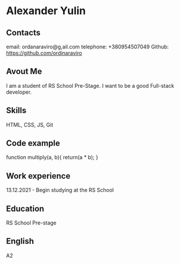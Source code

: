 # Alexander Yulin

## Contacts
email: ordanaraviro@g,ail.com
telephone: +380954507049
Github: https://github.com/ordinaraviro

## Avout Me
I am a student of RS School Pre-Stage. I want to be a good Full-stack developer.

## Skills
HTML, CSS, JS, Git

## Code example
function multiply(a, b){
    return(a * b);
}

## Work experience
13.12.2021 - Begin studying at the RS School

## Education
RS School Pre-stage

## English
A2